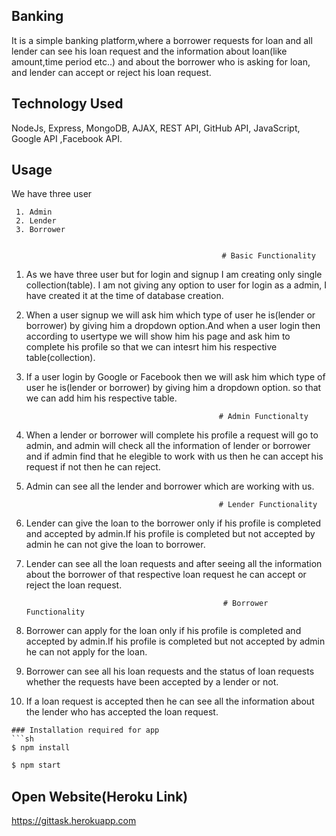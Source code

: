 
## Banking
 It is a simple banking platform,where a borrower requests for loan and all lender can see his
 loan request and the information about loan(like amount,time period etc..)  and about the borrower
 who is asking for loan, and lender can accept or reject his loan request.
 
## Technology Used ##

 NodeJs, Express, MongoDB, AJAX, REST API, GitHub API, JavaScript, Google API ,Facebook API.
 
## Usage ##

We have three user                                                                                                          

     1. Admin
     2. Lender
     3. Borrower
    
    
                                                   # Basic Functionality
                                                      
  1. As we have three user but for login and signup I am creating only single collection(table). I am not 
     giving any option to user for login as a admin, I have created it at the time of database creation.
  
  2. When a user signup we will ask him which type of user he is(lender or borrower) by giving him a 
     dropdown option.And when a user login then according to usertype we will show him his page and ask him
     to complete his profile so that we can intesrt him his respective table(collection).
     
  3. If a user login by Google or Facebook then we will ask him which type of user he is(lender or borrower)
     by giving him a dropdown option. so that we can add him his respective table.
     
     
                                                           
                                                    # Admin Functionalty
                                                       
                                                       
  1. When a lender or borrower will complete his profile a request will go to admin, and admin will check all
     the information of lender or borrower and if admin find that he elegible to work with us then he can 
     accept his request if not then he can reject.
     
  2. Admin can see all the lender and borrower which are working with us.
  
  
                                                    # Lender Functionality
                                                       
                                                       
  1. Lender can give the loan to the borrower only if his profile is completed and accepted by admin.If his profile
     is completed but not accepted by admin he can not give the loan to borrower.
     
  2. Lender can see all the loan requests and after seeing all the information about the borrower of that
     respective loan request he can accept or reject the loan request.
     
     
                                                     # Borrower Functionality
                                                       
                                    
  1. Borrower can apply for the loan only if his profile is completed and accepted by admin.If his profile
     is completed but not accepted by admin he can not apply for the loan.
     
  2. Borrower can see all his loan requests and the status of loan requests whether the requests have been 
     accepted by a lender or not.
     
  3. If a loan request is accepted then he can see all the information about the lender who has accepted the 
     loan request.
     
 ```
### Installation required for app
```sh
$ npm install
```

```sh
$ npm start
```
## Open Website(Heroku Link)
https://gittask.herokuapp.com
  

